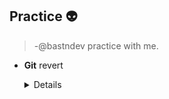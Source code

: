 ## Practice 👽

>-@bastndev practice with me.

- **Git** revert
  <details>

    >- $ ```git revert 757c47725ee9605dd992b70085a6421bfeaa33be```
    
  </details>